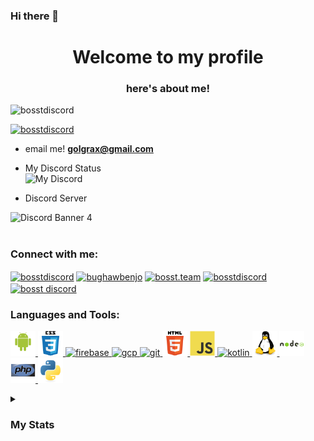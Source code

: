 ### Hi there 👋
<h1 align="center">Welcome to my profile</h1>
<h3 align="center">here's about me!</h3>

<p align="left"> <img src="https://komarev.com/ghpvc/?username=bosstdiscord&label=Visitors&color=ab00ab&style=flat-square" alt="bosstdiscord" /> </p>

<p align="left"> <a href="https://github.com/ryo-ma/github-profile-trophy"><img src="https://github-profile-trophy.vercel.app/?username=bosstdiscord" alt="bosstdiscord" /></a> </p>


- email me! **golgrax@gmail.com**

- My Discord Status<br>
![My Discord](https://discord-readme-badge.vercel.app/api?id=415464095030968320)


- Discord Server<br>
<img src="https://discordapp.com/api/guilds/520499240150106148/widget.png?style=banner4" alt="Discord Banner 4"/>
</br>
</br>

<h3 align="left">Connect with me:</h3>
<p align="left">
<a href="https://dev.to/bosstdiscord" target="blank"><img align="center" src="https://raw.githubusercontent.com/rahuldkjain/github-profile-readme-generator/master/src/images/icons/Social/devto.svg" alt="bosstdiscord" height="30" width="40" /></a>
<a href="https://twitter.com/BughawBenjo" target="blank"><img align="center" src="https://raw.githubusercontent.com/rahuldkjain/github-profile-readme-generator/master/src/images/icons/Social/twitter.svg" alt="bughawbenjo" height="30" width="40" /></a>
<a href="https://fb.com/BOssT.Team" target="blank"><img align="center" src="https://raw.githubusercontent.com/rahuldkjain/github-profile-readme-generator/master/src/images/icons/Social/facebook.svg" alt="bosst.team" height="30" width="40" /></a>
<a href="https://instagram.com/bosstdiscord" target="blank"><img align="center" src="https://raw.githubusercontent.com/rahuldkjain/github-profile-readme-generator/master/src/images/icons/Social/instagram.svg" alt="bosstdiscord" height="30" width="40" /></a>
<a href="https://www.youtube.com/channel/UCd3MyQ0HJv_TprG0GHtJ6cQ" target="blank"><img align="center" src="https://raw.githubusercontent.com/rahuldkjain/github-profile-readme-generator/master/src/images/icons/Social/youtube.svg" alt="bosst discord" height="30" width="40" /></a>
</p>
<h3 align="left">Languages and Tools:</h3>
<p align="left"> <a href="https://developer.android.com" target="_blank" rel="noreferrer"> <img src="https://raw.githubusercontent.com/devicons/devicon/master/icons/android/android-original-wordmark.svg" alt="android" width="40" height="40"/> </a> <a href="https://www.w3schools.com/css/" target="_blank" rel="noreferrer"> <img src="https://raw.githubusercontent.com/devicons/devicon/master/icons/css3/css3-original-wordmark.svg" alt="css3" width="40" height="40"/> </a> <a href="https://firebase.google.com/" target="_blank" rel="noreferrer"> <img src="https://www.vectorlogo.zone/logos/firebase/firebase-icon.svg" alt="firebase" width="40" height="40"/> </a> <a href="https://cloud.google.com" target="_blank" rel="noreferrer"> <img src="https://www.vectorlogo.zone/logos/google_cloud/google_cloud-icon.svg" alt="gcp" width="40" height="40"/> </a> <a href="https://git-scm.com/" target="_blank" rel="noreferrer"> <img src="https://www.vectorlogo.zone/logos/git-scm/git-scm-icon.svg" alt="git" width="40" height="40"/> </a> <a href="https://www.w3.org/html/" target="_blank" rel="noreferrer"> <img src="https://raw.githubusercontent.com/devicons/devicon/master/icons/html5/html5-original-wordmark.svg" alt="html5" width="40" height="40"/> </a> <a href="https://developer.mozilla.org/en-US/docs/Web/JavaScript" target="_blank" rel="noreferrer"> <img src="https://raw.githubusercontent.com/devicons/devicon/master/icons/javascript/javascript-original.svg" alt="javascript" width="40" height="40"/> </a> <a href="https://kotlinlang.org" target="_blank" rel="noreferrer"> <img src="https://www.vectorlogo.zone/logos/kotlinlang/kotlinlang-icon.svg" alt="kotlin" width="40" height="40"/> </a> <a href="https://www.linux.org/" target="_blank" rel="noreferrer"> <img src="https://raw.githubusercontent.com/devicons/devicon/master/icons/linux/linux-original.svg" alt="linux" width="40" height="40"/> </a> <a href="https://nodejs.org" target="_blank" rel="noreferrer"> <img src="https://raw.githubusercontent.com/devicons/devicon/master/icons/nodejs/nodejs-original-wordmark.svg" alt="nodejs" width="40" height="40"/> </a> <a href="https://www.php.net" target="_blank" rel="noreferrer"> <img src="https://raw.githubusercontent.com/devicons/devicon/master/icons/php/php-original.svg" alt="php" width="40" height="40"/> </a> <a href="https://www.python.org" target="_blank" rel="noreferrer"> <img src="https://raw.githubusercontent.com/devicons/devicon/master/icons/python/python-original.svg" alt="python" width="40" height="40"/> </a> </p>
<b3>

<details><summary><h3>My Stats</h3></summary>

<p><img align="left" src="https://github-readme-stats.vercel.app/api/top-langs?username=bosstdiscord&show_icons=true&theme=dark&title_color=006e00&text_color=00ff33&bg_color=000008&locale=en&layout=compact" alt="bosstdiscord" /></p>

<p>&nbsp;<img align="center" src="https://github-readme-stats.vercel.app/api?username=bosstdiscord&show_icons=true&theme=cobalt&title_color=ffc2ff&text_color=b00b69&bg_color=000008&locale=en" alt="bosstdiscord" /></p>

<p><img align="center" src="https://github-readme-streak-stats.herokuapp.com/?user=bosstdiscord&theme=highcontrast" alt="bosstdiscord" /></p>
